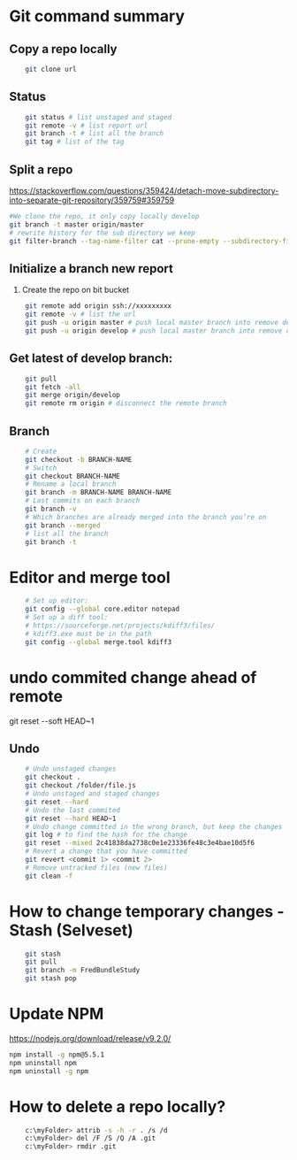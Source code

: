 # Git command summary

## Copy a repo locally

```bash
	git clone url
```	

## Status

```bash
	git status # list unstaged and staged
	git remote -v # list report url
	git branch -t # list all the branch
	git tag # list of the tag
```

## Split a repo
https://stackoverflow.com/questions/359424/detach-move-subdirectory-into-separate-git-repository/359759#359759

```bash
#We clone the repo, it only copy locally develop
git branch -t master origin/master
# rewrite history for the sub directory we keep
git filter-branch --tag-name-filter cat --prune-empty --subdirectory-filter ABC -- --all
```

## Initialize a branch new report
1) Create the repo on bit bucket
```bash
	git remote add origin ssh://xxxxxxxxx
	git remote -v # list the url
	git push -u origin master # push local master branch into remove develop
	git push -u origin develop # push local master branch into remove develop
```

## Get latest of develop branch:

```bash
	git pull
	git fetch -all
	git merge origin/develop
	git remote rm origin # disconnect the remote branch
```	

## Branch

```bash
	# Create
	git checkout -b BRANCH-NAME
	# Switch
	git checkout BRANCH-NAME
	# Rename a local branch
	git branch -m BRANCH-NAME BRANCH-NAME
	# Last commits on each branch
	git branch -v
	# Which branches are already merged into the branch you’re on
	git branch --merged
	# list all the branch
	git branch -t 
```

# Editor and merge tool

```bash
	# Set up editor:
	git config --global core.editor notepad
	# Set up a diff tool:
	# https://sourceforge.net/projects/kdiff3/files/
	# kdiff3.exe must be in the path
	git config --global merge.tool kdiff3
```	

# undo commited change ahead of remote
git reset --soft HEAD~1

## Undo

```bash
	# Undo unstaged changes
	git checkout .
	git checkout /folder/file.js
	# Undo unstaged and staged changes
	git reset --hard
	# Undo the last commited
	git reset --hard HEAD~1
	# Undo change committed in the wrong branch, but keep the changes
	git log # to find the hash for the change
	git reset --mixed 2c41838da2738c0e1e23336fe48c3e4bae10d5f6
	# Revert a change that you have committed
	git revert <commit 1> <commit 2>
	# Remove untracked files (new files)
	git clean -f
```

# How to change temporary changes - Stash (Selveset)
```bash
	git stash
	git pull
	git branch -m FredBundleStudy
	git stash pop
```

# Update NPM
https://nodejs.org/download/release/v9.2.0/
```bash
npm install -g npm@5.5.1
npm uninstall npm
npm uninstall -g npm
```

# How to delete a repo locally?

```bash
	c:\myFolder> attrib -s -h -r . /s /d
	c:\myFolder> del /F /S /Q /A .git
	c:\myFolder> rmdir .git
```
